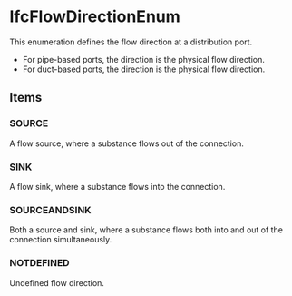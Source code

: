 # IfcFlowDirectionEnum

This enumeration defines the flow direction at a distribution port.

* For pipe-based ports, the direction is the physical flow direction.
* For duct-based ports, the direction is the physical flow direction.

## Items

### SOURCE
A flow source, where a substance flows out of the connection.

### SINK
A flow sink, where a substance flows into the connection.

### SOURCEANDSINK
Both a source and sink, where a substance flows both into and out of the connection simultaneously.

### NOTDEFINED
Undefined flow direction.
